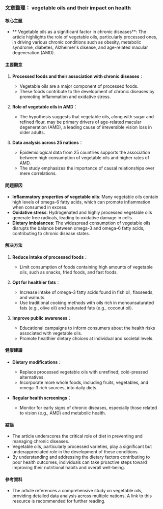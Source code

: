### 文章整理： vegetable oils and their impact on health

#### 核心主題
- ** Vegetable oils as a significant factor in chronic diseases**: The article highlights the role of vegetable oils, particularly processed ones, in driving various chronic conditions such as obesity, metabolic syndrome, diabetes, Alzheimer's disease, and age-related macular degeneration (AMD).

#### 主要觀念
1. **Processed foods and their association with chronic diseases**：
   - Vegetable oils are a major component of processed foods.
   - These foods contribute to the development of chronic diseases by promoting inflammation and oxidative stress.

2. **Role of vegetable oils in AMD**：
   - The hypothesis suggests that vegetable oils, along with sugar and refined flour, may be primary drivers of age-related macular degeneration (AMD), a leading cause of irreversible vision loss in older adults.

3. **Data analysis across 25 nations**：
   - Epidemiological data from 25 countries supports the association between high consumption of vegetable oils and higher rates of AMD.
   - The study emphasizes the importance of causal relationships over mere correlations.

#### 問題原因
- **Inflammatory properties of vegetable oils**: Many vegetable oils contain high levels of omega-6 fatty acids, which can promote inflammation when consumed in excess.
- **Oxidative stress**: Hydrogenated and highly processed vegetable oils generate free radicals, leading to oxidative damage in cells.
- **Dietary imbalances**: The widespread consumption of vegetable oils disrupts the balance between omega-3 and omega-6 fatty acids, contributing to chronic disease states.

#### 解决方法
1. **Reduce intake of processed foods**：
   - Limit consumption of foods containing high amounts of vegetable oils, such as snacks, fried foods, and fast foods.
   
2. **Opt for healthier fats**：
   - Increase intake of omega-3 fatty acids found in fish oil, flaxseeds, and walnuts.
   - Use traditional cooking methods with oils rich in monounsaturated fats (e.g., olive oil) and saturated fats (e.g., coconut oil).

3. **Improve public awareness**：
   - Educational campaigns to inform consumers about the health risks associated with vegetable oils.
   - Promote healthier dietary choices at individual and societal levels.

#### 健康建議
- **Dietary modifications**：
  - Replace processed vegetable oils with unrefined, cold-pressed alternatives.
  - Incorporate more whole foods, including fruits, vegetables, and omega-3 rich sources, into daily diets.
  
- **Regular health screenings**：
  - Monitor for early signs of chronic diseases, especially those related to vision (e.g., AMD) and metabolic health.

#### 結論
- The article underscores the critical role of diet in preventing and managing chronic diseases.
- Vegetable oils, particularly processed varieties, play a significant but underappreciated role in the development of these conditions.
- By understanding and addressing the dietary factors contributing to poor health outcomes, individuals can take proactive steps toward improving their nutritional habits and overall well-being.

#### 參考資料
- The article references a comprehensive study on vegetable oils, providing detailed data analysis across multiple nations. A link to this resource is recommended for further reading.
